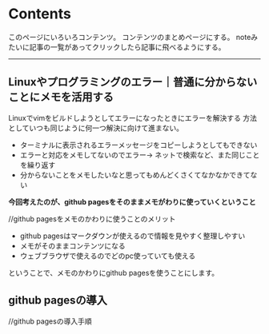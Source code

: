 # Contents

このページにいろいろコンテンツ。
コンテンツのまとめページにする。
noteみたいに記事の一覧があってクリックしたら記事に飛べるようにする。

---

## Linuxやプログラミングのエラー｜普通に分からないことにメモを活用する

Linuxでvimをビルドしようとしてエラーになったときにエラーを解決する
方法としていつも同じように何一つ解決に向けて進まない。

- ターミナルに表示されるエラーメッセージをコピーしようとしてもできない
- エラーと対応をメモしてないのでエラー-> ネットで検索など、また同じことを繰り返す
- 分からないことをメモしたいなと思ってもめんどくさくてなかなかできてない

**今回考えたのが、github pagesをそのままメモがわりに使っていくということ**

//github pagesをメモのかわりに使うことのメリット

- github pagesはマークダウンが使えるので情報を見やすく整理しやすい
- メモがそのままコンテンツになる
- ウェブブラウザで使えるのでどのpc使っていても使える

ということで、メモのかわりにgithub pagesを使うことにします。

## github pagesの導入

//github pagesの導入手順











